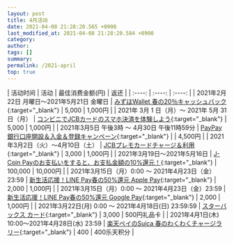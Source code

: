 ```yaml
---
layout: post
title: 4月活动
date: 2021-04-08 21:28:20.565 +0900
last_modified_at: 2021-04-08 21:28:20.584 +0900
category: 
author: 
tags: []
summary: 
permalink: /2021-april
top: true
---
```


| 活动时间 | 活动 | 最佳消费金额(円) | 返还 |
| :----: | :----: | :----: |
| 2021年2月22日 月曜日～2021年5月21日 金曜日 | [みずほWallet 春の20％キャッシュバック](https://www.mizuhobank.co.jp/retail/campaign/wallet_newlife/index.html){:target="_blank"} | 5,000 | 1,000円 |
| 2021年 3月 1 日（月）〜 2021年 5月 31 日（月） | [コンビニでJCBカードのスマホ決済を体験しよう](https://www.jcb.co.jp/campaign/z03_convenience2103.html){:target="_blank"} | 5,000 | 1,000円 |
| 2021年3月5日 午後3時 ～ 4月30日 午後11時59分 | [PayPay銀行口座開設＆入金＆登録キャンペーン](https://paypay.ne.jp/notice/20210226/02/?_ga=2.255228488.1770985875.1617885564-1468376883.1611749421){:target="_blank"} |  | 4,500円 |
| 2021年3月2日（火）～4月10日（土） | [JCBプレモカードチャージ＆利用](https://www.jcb.co.jp/campaign/premo_charge2102.html#campaign_detail){:target="_blank"} | 3,000 | 1,000円 |
| 2021年3月19日～2021年5月16日 | [J-Coin Payのお支払いをすると、お支払金額の10%還元！](https://j-coin.jp/itsumonoomise/index.html){:target="_blank"} | 100,000 | 10,000円 |
| 2021年3月15日（月）0:00 ～ 2021年4月23日（金）23:59 | [新生活応援！LINE Pay春の50%還元 Apple Pay](https://linepay.line.me/promotion/apple-pay-202103.html){:target="_blank"} | 2,000 | 1,000円 |
| 2021年3月15日（月）0:00 ～ 2021年4月23日（金）23:59 | [新生活応援！LINE Pay春の50%還元 Google Pay](https://linepay.line.me/promotion/google-pay-202103.html){:target="_blank"} | 2,000 | 1,000円 |
| 2021年3月22日(月) 0:00 ～ 2021年4月18日(日) 23:59:59 | [スターバックス カード](https://vdpro.jp/starbuckscard4.sej/){:target="_blank"} | 3,000 | 500円礼品卡 |
| 2021年4月1日(木) 10:00～2021年4月28日(水) 23:59 | [楽天ペイのSuica 春のわくわくチャージラリー](https://pay.rakuten.co.jp/campaign/2021/0401_suicastamp/){:target="_blank"} | 400 | 400乐天积分 |